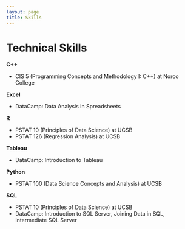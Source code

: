 ```yaml
---
layout: page
title: Skills
---
```

# Technical Skills  

**C++**  
- CIS 5 (Programming Concepts and Methodology I: C++) at Norco College  

**Excel**
- DataCamp: Data Analysis in Spreadsheets  

**R**  
- PSTAT 10 (Principles of Data Science) at UCSB  
- PSTAT 126 (Regression Analysis) at UCSB  

**Tableau**  
- DataCamp: Introduction to Tableau   
 
**Python**  
- PSTAT 100 (Data Science Concepts and Analysis) at UCSB  

**SQL**  
- PSTAT 10 (Principles of Data Science) at UCSB  
- DataCamp: Introduction to SQL Server, Joining Data in SQL, Intermediate SQL Server

